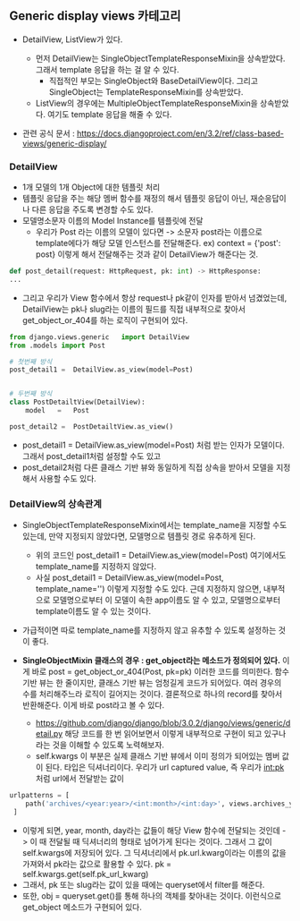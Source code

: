 ## Generic display views 카테고리
- DetailView, ListView가 있다.
  - 먼저 DetailView는 SingleObjectTemplateResponseMixin을 상속받았다. 그래서 template 응답을 하는 걸 알 수 있다.
    - 직접적인 부모는 SingleObject와 BaseDetailView이다. 그리고 SingleObject는 TemplateResponseMixin를 상속받았다.
  - ListView의 경우에는 MultipleObjectTemplateResponseMixin을 상속받았다. 여기도 template 응답을 해줄 수 있다.

- 관련 공식 문서 : https://docs.djangoproject.com/en/3.2/ref/class-based-views/generic-display/


### DetailView
- 1개 모델의 1개 Object에 대한 템플릿 처리
- 템플릿 응답을 주는 해당 멤버 함수를 재정의 해서 템플릿 응답이 아닌, 재순응답이나 다른 응답을 주도록 변경할 수도 있다.
- 모델명소문자 이름의 Model Instance를 템플릿에 전달
  - 우리가 Post 라는 이름의 모델이 있다면 -> 소문자 post라는 이름으로 template에다가 해당 모델 인스턴스를 전달해준다. ex) context = {'post': post} 이렇게 해서 전달해주는 것과 같이 DetailView가 해준다는 것.

```python
def post_detail(request: HttpRequest, pk: int) -> HttpResponse:
...
```

- 그리고 우리가 View 함수에서 항상 request나 pk같이 인자를 받아서 넘겼었는데, DetailView는 pk나 slug라는 이름의 필드를 직접 내부적으로 찾아서 get_object_or_404를 하는 로직이 구현되어 있다.

```python
from django.views.generic	import DetailView
from .models import Post

# 첫번째 방식
post_detail1 =	DetailView.as_view(model=Post)


# 두번째 방식
class PostDetailtView(DetailView):
    model	=	Post

post_detail2 =	PostDetailtView.as_view()
```

- post_detail1	=	DetailView.as_view(model=Post) 처럼 받는 인자가 모델이다. 그래서 post_detail1처럼 설정할 수도 있고 
- post_detail2처럼 다른 클래스 기반 뷰와 동일하게 직접 상속을 받아서 모델을 지정해서 사용할 수도 있다.


### DetailView의 상속관계
- SingleObjectTemplateResponseMixin에서는 template_name을 지정할 수도 있는데, 만약 지정되지 않았다면, 모델명으로 템플릿 경로 유추하게 된다.
  - 위의 코드인 post_detail1 =	DetailView.as_view(model=Post) 여기에서도 template_name를 지정하지 않았다.
  - 사실 post_detail1 =	DetailView.as_view(model=Post, template_name='') 이렇게 지정할 수도 있다. 근데 지정하지 않으면, 내부적으로 모델명으로부터 이 모델이 속한 app이름도 알 수 있고,
    모델명으로부터 template이름도 알 수 있는 것이다.

- 가급적이면 따로 template_name를 지정하지 않고 유추할 수 있도록 설정하는 것이 좋다.

- **SingleObjectMixin 클래스의 경우 : get_object라는 메소드가 정의되어 있다.** 이게 바로 post = get_object_or_404(Post, pk=pk) 이러한 코드를 의미한다. 함수 기반 뷰는 한 줄이지만, 클래스 기반 뷰는 엄청길게 코드가 되어있다. 여러 경우의 수를 처리해주느라 로직이 길어지는 것이다. 결론적으로 하나의 record를 찾아서 반환해준다. 이게 바로 post라고 볼 수 있다.
  - https://github.com/django/django/blob/3.0.2/django/views/generic/detail.py 해당 코드를 한 번 읽어보면서 이렇게 내부적으로 구현이 되고 있구나라는 것을 이해할 수 있도록 노력해보자.
  - self.kwargs 이 부분은 실제 클래스 기반 뷰에서 이미 정의가 되어있는 멤버 값이 된다. 타입은 딕셔너리이다. 우리가 url captured value, 즉 우리가 <int:pk> 처럼 url에서 전달받는 값이

```python
urlpatterns = [
    path('archives/<year:year>/<int:month>/<int:day>', views.archives_year),
 ]
 ```
 
   - 이렇게 되면, year, month, day라는 값들이 해당 View 함수에 전달되는 것인데 -> 이 때 전달될 때 딕셔너리의 형태로 넘어가게 된다는 것이다. 그래서 그 값이 self.kwargs에 저장되어 있다. 그 딕셔너리에서 pk.url.kwarg이라는 이름의 값을 가져와서 pk라는 값으로 활용할 수 있다. pk = self.kwargs.get(self.pk_url_kwarg)
   - 그래서, pk 또는 slug라는 값이 있을 때에는 queryset에서 filter를 해준다.
   - 또한, obj = queryset.get()를 통해 하나의 객체를 찾아내는 것이다. 이런식으로 get_object 메소드가 구현되어 있다.
